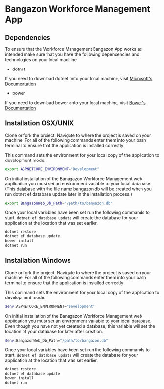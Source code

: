 # Bangazon Workforce Management App

## Dependencies

To ensure that the Workforce Management Bangazon App works as intended make sure that you have the following dependencies and technologies on your local machine

- dotnet 

If you need to download dotnet onto your local machine, visit [Microsoft's Documentation](https://www.microsoft.com/en-us/download/details.aspx?id=30653)

- bower

If you need to download bower onto your local machine, visit [Bower's Documentation](https://bower.io/)

## Installation OSX/UNIX

Clone or fork the project. Navigate to where the project is saved on your machine. For all of the following commands enter them into your bash terminal to ensure that the application is installed correctly


This command sets the environment for your local copy of the application to development mode.
```Bash
export ASPNETCORE_ENVIRONMENT="Development"
```

On initial installation of the Banagazon Workforce Management web application you must set an environment variable to your local database. (This database with the file name bangazon.db will be created when you run dotnet ef database update later in the installation process.)
```Bash
export BangazonWeb_Db_Path="/path/to/bangazon.db"
```

Once your local variables have been set run the following commands to start. `dotnet ef database update` will create the database for your application at the location that was set earlier.
```Bash
dotnet restore
dotnet ef database update
bower install
dotnet run
```

## Installation Windows

Clone or fork the project. Navigate to where the project is saved on your machine. For all of the following commands enter them into your bash terminal to ensure that the application is installed correctly


This command sets the environment for your local copy of the application to development mode.
```Bash
$env:ASPNETCORE_ENVIRONMENT="Development"
```

On initial installation of the Banagazon Workforce Management web application you must set an environment variable to your local database. Even though you have not yet created a database, this variable will set the location of your database for later after creation.
```Bash
$env:BangazonWeb_Db_Path="/path/to/bangazon.db"
```

Once your local variables have been set run the following commands to start. `dotnet ef database update` will create the database for your application at the location that was set earlier.
```Bash
dotnet restore
dotnet ef database update
bower install
dotnet run
```
